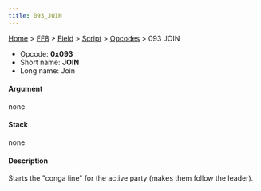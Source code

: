 ```yaml
---
title: 093_JOIN
---
```


[Home](../../../../Main_Page.md) > [FF8](../../../../FF8.md) > [Field](../../../Field.md) > [Script](../../Script.md) > [Opcodes](../Opcodes.md) > 093 JOIN

-   Opcode: **0x093**
-   Short name: **JOIN**
-   Long name: Join

#### Argument

none

#### Stack

none

#### Description

Starts the "conga line" for the active party (makes them follow the leader).
